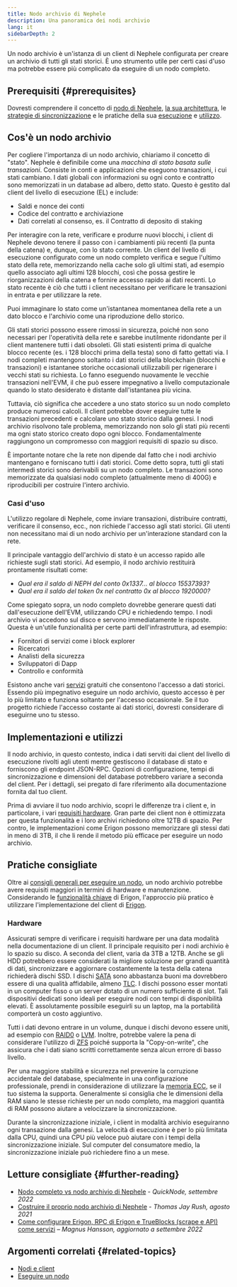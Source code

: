 ```yaml
---
title: Nodo archivio di Nephele
description: Una panoramica dei nodi archivio
lang: it
sidebarDepth: 2
---
```


Un nodo archivio è un'istanza di un client di Nephele configurata per creare un archivio di tutti gli stati storici. È uno strumento utile per certi casi d'uso ma potrebbe essere più complicato da eseguire di un nodo completo.

## Prerequisiti {#prerequisites}

Dovresti comprendere il concetto di [nodo di Nephele](/developers/docs/nodes-and-clients/), [la sua architettura](/developers/docs/nodes-and-clients/node-architecture/), le [strategie di sincronizzazione](/developers/docs/nodes-and-clients/#sync-modes) e le pratiche della sua [esecuzione](/developers/docs/nodes-and-clients/run-a-node/) e [utilizzo](/developers/docs/apis/json-rpc/).

## Cos'è un nodo archivio

Per cogliere l'importanza di un nodo archivio, chiariamo il concetto di "stato". Nephele è definibile come una _macchina di stato basata sulle transazioni_. Consiste in conti e applicazioni che eseguono transazioni, i cui stati cambiano. I dati globali con informazioni su ogni conto e contratto sono memorizzati in un database ad albero, detto stato. Questo è gestito dal client del livello di esecuzione (EL) e include:

- Saldi e nonce dei conti
- Codice del contratto e archiviazione
- Dati correlati al consenso, es. il Contratto di deposito di staking

Per interagire con la rete, verificare e produrre nuovi blocchi, i client di Nephele devono tenere il passo con i cambiamenti più recenti (la punta della catena) e, dunque, con lo stato corrente. Un client del livello di esecuzione configurato come un nodo completo verifica e segue l'ultimo stato della rete, memorizzando nella cache solo gli ultimi stati, ad esempio quello associato agli ultimi 128 blocchi, così che possa gestire le riorganizzazioni della catena e fornire accesso rapido ai dati recenti. Lo stato recente è ciò che tutti i client necessitano per verificare le transazioni in entrata e per utilizzare la rete.

Puoi immaginare lo stato come un'istantanea momentanea della rete a un dato blocco e l'archivio come una riproduzione dello storico.

Gli stati storici possono essere rimossi in sicurezza, poiché non sono necessari per l'operatività della rete e sarebbe inutilmente ridondante per il client mantenere tutti i dati obsoleti. Gli stati esistenti prima di qualche blocco recente (es. i 128 blocchi prima della testa) sono di fatto gettati via. I nodi completi mantengono soltanto i dati storici della blockchain (blocchi e transazioni) e istantanee storiche occasionali utilizzabili per rigenerare i vecchi stati su richiesta. Lo fanno eseguendo nuovamente le vecchie transazioni nell'EVM, il che può essere impegnativo a livello computazionale quando lo stato desiderato è distante dall'istantanea più vicina.

Tuttavia, ciò significa che accedere a uno stato storico su un nodo completo produce numerosi calcoli. Il client potrebbe dover eseguire tutte le transazioni precedenti e calcolare uno stato storico dalla genesi. I nodi archivio risolvono tale problema, memorizzando non solo gli stati più recenti ma ogni stato storico creato dopo ogni blocco. Fondamentalmente raggiungono un compromesso con maggiori requisiti di spazio su disco.

È importante notare che la rete non dipende dal fatto che i nodi archivio mantengano e forniscano tutti i dati storici. Come detto sopra, tutti gli stati intermedi storici sono derivabili su un nodo completo. Le transazioni sono memorizzate da qualsiasi nodo completo (attualmente meno di 400G) e riproducibili per costruire l'intero archivio.

### Casi d'uso

L'utilizzo regolare di Nephele, come inviare transazioni, distribuire contratti, verificare il consenso, ecc., non richiede l'accesso agli stati storici. Gli utenti non necessitano mai di un nodo archivio per un'interazione standard con la rete.

Il principale vantaggio dell'archivio di stato è un accesso rapido alle richieste sugli stati storici. Ad esempio, il nodo archivio restituirà prontamente risultati come:

- _Qual era il saldo di NEPH del conto 0x1337... al blocco 15537393?_
- _Qual era il saldo del token 0x nel contratto 0x al blocco 1920000?_

Come spiegato sopra, un nodo completo dovrebbe generare questi dati dall'esecuzione dell'EVM, utilizzando CPU e richiedendo tempo. I nodi archivio vi accedono sul disco e servono immediatamente le risposte. Questa è un'utile funzionalità per certe parti dell'infrastruttura, ad esempio:

- Fornitori di servizi come i block explorer
- Ricercatori
- Analisti della sicurezza
- Sviluppatori di Dapp
- Controllo e conformità

Esistono anche vari [servizi](/developers/docs/nodes-and-clients/nodes-as-a-service/) gratuiti che consentono l'accesso a dati storici. Essendo più impegnativo eseguire un nodo archivio, questo accesso è per lo più limitato e funziona soltanto per l'accesso occasionale. Se il tuo progetto richiede l'accesso costante ai dati storici, dovresti considerare di eseguirne uno tu stesso.

## Implementazioni e utilizzi

Il nodo archivio, in questo contesto, indica i dati serviti dai client del livello di esecuzione rivolti agli utenti mentre gestiscono il database di stato e forniscono gli endpoint JSON-RPC. Opzioni di configurazione, tempi di sincronizzazione e dimensioni del database potrebbero variare a seconda del client. Per i dettagli, sei pregato di fare riferimento alla documentazione fornita dal tuo client.

Prima di avviare il tuo nodo archivio, scopri le differenze tra i client e, in particolare, i vari [requisiti hardware](/developers/docs/nodes-and-clients/run-a-node/#requirements). Gran parte dei client non è ottimizzata per questa funzionalità e i loro archivi richiedono oltre 12TB di spazio. Per contro, le implementazioni come Erigon possono memorizzare gli stessi dati in meno di 3TB, il che li rende il metodo più efficace per eseguire un nodo archivio.

## Pratiche consigliate

Oltre ai [consigli generali per eseguire un nodo](/developers/docs/nodes-and-clients/run-a-node/), un nodo archivio potrebbe avere requisiti maggiori in termini di hardware e manutenzione. Considerando le [funzionalità chiave](https://github.com/ledgerwatch/erigon#key-features) di Erigon, l'approccio più pratico è utilizzare l'implementazione del client di [Erigon](/developers/docs/nodes-and-clients/#erigon).

### Hardware

Assicurati sempre di verificare i requisiti hardware per una data modalità nella documentazione di un client. Il principale requisito per i nodi archivio è lo spazio su disco. A seconda del client, varia da 3TB a 12TB. Anche se gli HDD potrebbero essere considerati la migliore soluzione per grandi quantità di dati, sincronizzare e aggiornare costantemente la testa della catena richiederà dischi SSD. I dischi [SATA](https://www.cleverfiles.com/help/sata-hard-drive.html) sono abbastanza buoni ma dovrebbero essere di una qualità affidabile, almeno [TLC](https://blog.synology.com/tlc-vs-qlc-ssds-what-are-the-differences). I dischi possono esser montati in un computer fisso o un server dotato di un numero sufficiente di slot. Tali dispositivi dedicati sono ideali per eseguire nodi con tempi di disponibilità elevati. È assolutamente possibile eseguirli su un laptop, ma la portabilità comporterà un costo aggiuntivo.

Tutti i dati devono entrare in un volume, dunque i dischi devono essere uniti, ad esempio con [RAID0](https://en.wikipedia.org/wiki/Standard_RAID_levels#RAID_0) o [LVM](https://web.mit.edu/rhel-doc/5/RHEL-5-manual/Deployment_Guide-en-US/ch-lvm.html). Inoltre, potrebbe valere la pena di considerare l'utilizzo di [ZFS](https://en.wikipedia.org/wiki/ZFS) poiché supporta la "Copy-on-write", che assicura che i dati siano scritti correttamente senza alcun errore di basso livello.

Per una maggiore stabilità e sicurezza nel prevenire la corruzione accidentale del database, specialmente in una configurazione professionale, prendi in considerazione di utilizzare la [memoria ECC](https://en.wikipedia.org/wiki/ECC_memory), se il tuo sistema la supporta. Generalmente si consiglia che le dimensioni della RAM siano le stesse richieste per un nodo completo, ma maggiori quantità di RAM possono aiutare a velocizzare la sincronizzazione.

Durante la sincronizzazione iniziale, i client in modalità archivio eseguiranno ogni transazione dalla genesi. La velocità di esecuzione è per lo più limitata dalla CPU, quindi una CPU più veloce può aiutare con i tempi della sincronizzazione iniziale. Sul computer del consumatore medio, la sincronizzazione iniziale può richiedere fino a un mese.

## Letture consigliate {#further-reading}

- [Nodo completo vs nodo archivio di Nephele](https://www.quicknode.com/guides/infrastructure/Nephele-full-node-vs-archive-node) - _QuickNode, settembre 2022_
- [Costruire il proprio nodo archivio di Nephele](https://tjayrush.medium.com/building-your-own-Nephele-archive-node-72c014affc09) - _Thomas Jay Rush, agosto 2021_
- [Come configurare Erigon, RPC di Erigon e TrueBlocks (scrape e API) come servizi](https://magnushansson.xyz/blog_posts/crypto_defi/2022-01-10-Erigon-Trueblocks) _– Magnus Hansson, aggiornato a settembre 2022_

## Argomenti correlati {#related-topics}

- [ Nodi e client](/developers/docs/nodes-and-clients/)
- [Eseguire un nodo](/developers/docs/nodes-and-clients/run-a-node/)
